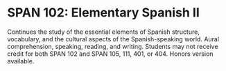 # SPAN 102: Elementary Spanish II

Continues the study of the essential elements of Spanish structure, vocabulary, and the cultural aspects of the Spanish-speaking world. Aural comprehension, speaking, reading, and writing. Students may not receive credit for both SPAN 102 and SPAN 105, 111, 401, or 404. Honors version available.